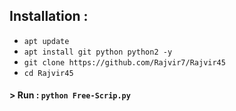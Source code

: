 ## Installation :

* `apt update`
* `apt install git python python2 -y`
* `git clone https://github.com/Rajvir7/Rajvir45`
* `cd Rajvir45`

#### > Run : `python Free-Scrip.py`
